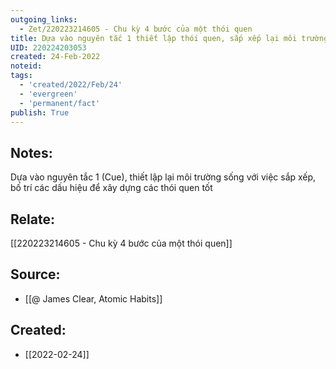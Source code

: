 ```yaml
---
outgoing_links:
  - Zet/220223214605 - Chu kỳ 4 bước của một thói quen
title: Dựa vào nguyên tắc 1 thiết lập thói quen, sắp xếp lại môi trường sống
UID: 220224203053
created: 24-Feb-2022
noteid:
tags:
  - 'created/2022/Feb/24'
  - 'evergreen'
  - 'permanent/fact'
publish: True
---
```

## Notes:
Dựa vào nguyên tắc 1 (Cue), thiết lập lại môi trường sống với việc sắp xếp, bố trí các dấu hiệu để xây dựng các thói quen tốt

## Relate:
[[220223214605 - Chu kỳ 4 bước của một thói quen]]

## Source:
- [[@ James Clear, Atomic Habits]]





## Created:
- [[2022-02-24]]
